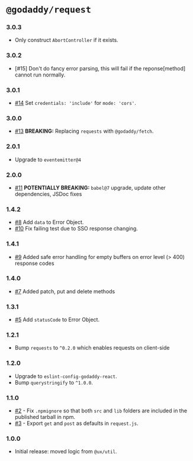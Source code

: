 # `@godaddy/request`

### 3.0.3

- Only construct `AbortController` if it exists.

### 3.0.2

- [#15] Don't do fancy error parsing, this will fail if the reponse[method] cannot run normally.

### 3.0.1

- [#14] Set `credentials: 'include'` for `mode: 'cors'`.

### 3.0.0

- [#13] **BREAKING:** Replacing `requests` with `@godaddy/fetch`.

### 2.0.1

- Upgrade to `eventemitter@4`

### 2.0.0

- [#11] **POTENTIALLY BREAKING:** `babel@7` upgrade, update other dependencies, JSDoc fixes

### 1.4.2

- [#8] Add `data` to Error Object.
- [#10] Fix failing test due to SSO response changing.

### 1.4.1

- [#9] Added safe error handling for empty buffers on error level (> 400) response codes

### 1.4.0

- [#7] Added patch, put and delete methods

### 1.3.1

- [#5] Add `statusCode` to Error Object.

### 1.2.1

- Bump `requests` to `^0.2.0` which enables requests on client-side

### 1.2.0

- Upgrade to `eslint-config-godaddy-react`.
- Bump `querystringify` to `^1.0.0`.

### 1.1.0

- [#2] - Fix `.npmignore` so that both `src` and `lib` folders are included in the published tarball in npm.
- [#3] - Export `get` and `post` as defaults in `request.js`.

### 1.0.0

- Initial release: moved logic from `@ux/util`.

[#2]: https://github.secureserver.net/javascript/request/pull/2
[#3]: https://github.secureserver.net/javascript/request/pull/3
[#5]: https://github.secureserver.net/javascript/request/pull/5
[#7]: https://github.secureserver.net/javascript/request/pull/7
[#8]: https://github.secureserver.net/javascript/request/pull/8
[#9]: https://github.secureserver.net/javascript/request/pull/9
[#10]: https://github.secureserver.net/javascript/request/pull/10
[#11]: https://github.secureserver.net/javascript/request/pull/11
[#13]: https://github.secureserver.net/javascript/request/pull/13
[#14]: https://github.secureserver.net/javascript/request/pull/14
